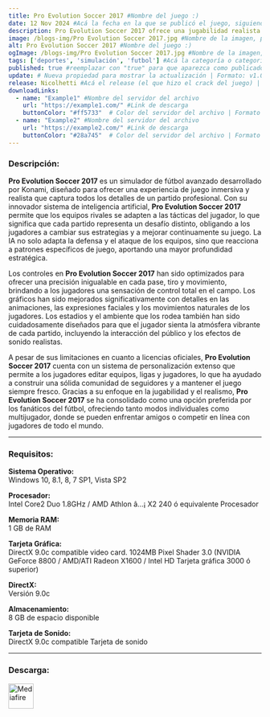 ```yaml
---
title: Pro Evolution Soccer 2017 #Nombre del juego :)
date: 12 Nov 2024 #Acá la fecha en la que se publicó el juego, siguiendo este formato: Dia "30", Mes "Oct", Año "2024" = como debe quedar: 30 Oct 2024
description: Pro Evolution Soccer 2017 ofrece una jugabilidad realista y fluida, con controles precisos y una IA que se adapta a las tácticas del jugador. Ideal para los fanáticos del fútbol que buscan una experiencia auténtica en cada partido. #Acá una mini descripción del juego
image: /blogs-img/Pro Evolution Soccer 2017.jpg #Nombre de la imagen, por lo general es exactamente el mismo nombre que el juego excluyendo lo ":" (Dos puntos)
alt: Pro Evolution Soccer 2017 #Nombre del juego :)
ogImage: /blogs-img/Pro Evolution Soccer 2017.jpg #Nombre de la imagen, por lo general es exactamente el mismo nombre que el juego excluyendo lo ":" (Dos puntos)
tags: ['deportes', 'simulación', 'futbol'] #Acá la categoría o categorías del juego, si es más de una se coloca en este formato: ['categoría1', 'categoría2']
published: true #reemplazar con "true" para que aparezca como publicado
update: # Nueva propiedad para mostrar la actualización | Formato: v1.0.0
release: Nicolhetti #Acá el release (el que hizo el crack del juego) | Formato: Nicolhetti
downloadLinks:
  - name: "Example1" #Nombre del servidor del archivo
    url: "https://example1.com/" #Link de descarga
    buttonColor: "#ff5733"  # Color del servidor del archivo | Formato hexadecimal | MediaFire: #0171F0 | Buzzheavier: #FF6600 |
  - name: "Example2" #Nombre del servidor del archivo
    url: "https://example2.com/" #Link de descarga
    buttonColor: "#28a745"  # Color del servidor del archivo | Formato hexadecimal | MediaFire: #0171F0 | Buzzheavier: #FF6600 |
---
```


<!--En VSCode seleccionando una palabra, por ejemplo: "Pro Evolution Soccer 2017" y apretando Ctrl+F2 se seleccionan todas las palabras iguales-->

### Descripción:
**Pro Evolution Soccer 2017** es un simulador de fútbol avanzado desarrollado por Konami, diseñado para ofrecer una experiencia de juego inmersiva y realista que captura todos los detalles de un partido profesional. Con su innovador sistema de inteligencia artificial, **Pro Evolution Soccer 2017** permite que los equipos rivales se adapten a las tácticas del jugador, lo que significa que cada partido representa un desafío distinto, obligando a los jugadores a cambiar sus estrategias y a mejorar continuamente su juego. La IA no solo adapta la defensa y el ataque de los equipos, sino que reacciona a patrones específicos de juego, aportando una mayor profundidad estratégica.

Los controles en **Pro Evolution Soccer 2017** han sido optimizados para ofrecer una precisión inigualable en cada pase, tiro y movimiento, brindando a los jugadores una sensación de control total en el campo. Los gráficos han sido mejorados significativamente con detalles en las animaciones, las expresiones faciales y los movimientos naturales de los jugadores. Los estadios y el ambiente que los rodea también han sido cuidadosamente diseñados para que el jugador sienta la atmósfera vibrante de cada partido, incluyendo la interacción del público y los efectos de sonido realistas.

A pesar de sus limitaciones en cuanto a licencias oficiales, **Pro Evolution Soccer 2017** cuenta con un sistema de personalización extenso que permite a los jugadores editar equipos, ligas y jugadores, lo que ha ayudado a construir una sólida comunidad de seguidores y a mantener el juego siempre fresco. Gracias a su enfoque en la jugabilidad y el realismo, **Pro Evolution Soccer 2017** se ha consolidado como una opción preferida por los fanáticos del fútbol, ofreciendo tanto modos individuales como multijugador, donde se pueden enfrentar amigos o competir en línea con jugadores de todo el mundo.
<!--Prompt para Chat-GPT: Hazme una descripción para el juego "Pro Evolution Soccer 2017" y cada que menciones "Pro Evolution Soccer 2017" ponlo en negrita -->

---

### Requisitos:
**Sistema Operativo:**  
Windows 10, 8.1, 8, 7 SP1, Vista SP2

**Procesador:**  
Intel Core2 Duo 1.8GHz / AMD Athlon â…¡ X2 240 ó equivalente Procesador

**Memoria RAM:**  
1 GB de RAM

**Tarjeta Gráfica:**  
DirectX 9.0c compatible video card. 1024MB Pixel Shader 3.0 (NVIDIA GeForce 8800 / AMD/ATI Radeon X1600 / Intel HD Tarjeta gráfica 3000 ó superior)

**DirectX:**  
Versión 9.0c

**Almacenamiento:**  
8 GB de espacio disponible

**Tarjeta de Sonido:**  
DirectX 9.0c compatible Tarjeta de sonido

<!--Si falta o sobra un requisito se quita o se agrega manteniendo el mismo formato-->

---

### Descarga:

[<img src="https://gist.github.com/cxmeel/0dbc95191f239b631c3874f4ccf114e2/raw/download.svg" alt="Mediafire" height="50" />](https://www.mediafire.com/file/qsgcb39yfutcllp/Pro+Evolution+Soccer+2017.zip/file)

<!-- # se debe reemplazar por el link de descarga-->

<!--NOMBRE-DEL-SERVICIO se debe reemplazar por el servicio donde está subido el juego-->